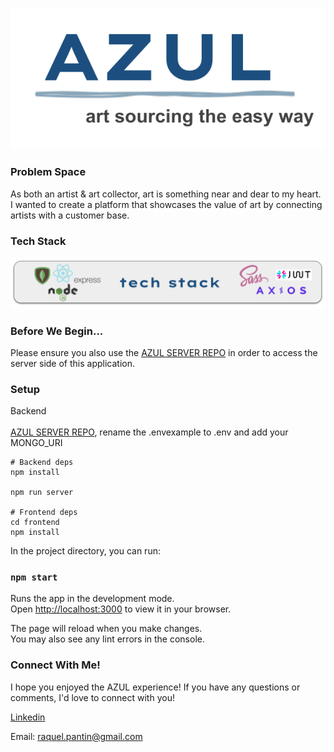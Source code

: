 ![Azul logo](./src/assets/images/readme/azul-logo.png)

### Problem Space

As both an artist & art collector, art is something near and dear to my heart. I wanted to create a platform that showcases the value of art by connecting artists with a customer base.

### Tech Stack

![tech stack](./src/assets/images/readme/techstack.png)

### Before We Begin...

Please ensure you also use the [AZUL SERVER REPO](https://github.com/raquelpantin/azul-server) in order to access the server side of this application.

### Setup

Backend <br />  
[AZUL SERVER REPO](https://github.com/raquelpantin/azul-server), rename the .envexample to .env and add your MONGO_URI

```
# Backend deps
npm install

npm run server

# Frontend deps
cd frontend
npm install
```

In the project directory, you can run:

### `npm start`

Runs the app in the development mode.\
Open [http://localhost:3000](http://localhost:3000) to view it in your browser.

The page will reload when you make changes.\
You may also see any lint errors in the console.

### Connect With Me!

I hope you enjoyed the AZUL experience! If you have any questions or comments, I'd love to connect with you!

[Linkedin](https://www.linkedin.com/in/raquelpantin/) <br />

Email: raquel.pantin@gmail.com
